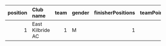 |   position | Club name        |   team | gender   |   finisherPositions |   teamPoints |   penaltyPoints |   totalPoints |   totalFinishers | Website                 |
|-----------:|:-----------------|-------:|:---------|--------------------:|-------------:|----------------:|--------------:|-----------------:|:------------------------|
|          1 | East Kilbride AC |      1 | M        |                   1 |            1 |              22 |            23 |                1 | http://www.ekac.org.uk/ |